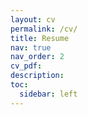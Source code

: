 ```yaml
---
layout: cv
permalink: /cv/
title: Resume
nav: true
nav_order: 2
cv_pdf:
description: 
toc:
  sidebar: left
---
```

